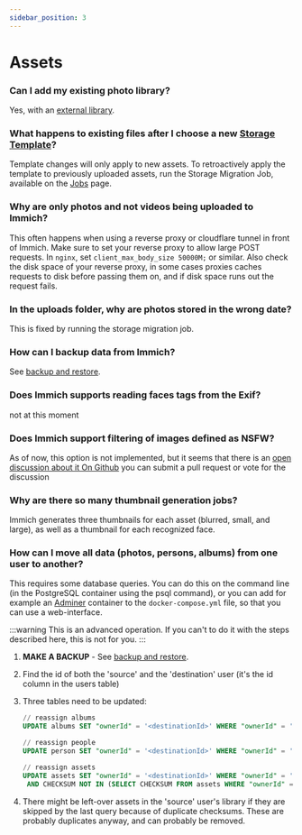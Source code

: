 ```yaml
---
sidebar_position: 3
---
```


# Assets

### Can I add my existing photo library?

Yes, with an [external library](/docs/features/libraries.md).

### What happens to existing files after I choose a new [Storage Template](/docs/administration/storage-template.mdx)?

Template changes will only apply to new assets. To retroactively apply the template to previously uploaded assets, run the Storage Migration Job, available on the [Jobs](/docs/administration/jobs.md) page.

### Why are only photos and not videos being uploaded to Immich?

This often happens when using a reverse proxy or cloudflare tunnel in front of Immich. Make sure to set your reverse proxy to allow large POST requests. In `nginx`, set `client_max_body_size 50000M;` or similar. Also check the disk space of your reverse proxy, in some cases proxies caches requests to disk before passing them on, and if disk space runs out the request fails.

### In the uploads folder, why are photos stored in the wrong date?

This is fixed by running the storage migration job.

### How can I backup data from Immich?

See [backup and restore](/docs/administration/backup-and-restore.md).

### Does Immich supports reading faces tags from the Exif?

not at this moment

### Does Immich support filtering of images defined as NSFW?

As of now, this option is not implemented, but it seems that there is an [open discussion about it
On Github](https://github.com/immich-app/immich/discussions/2451) you can submit a pull request or vote for the discussion

### Why are there so many thumbnail generation jobs?

Immich generates three thumbnails for each asset (blurred, small, and large), as well as a thumbnail for each recognized face.

### How can I move all data (photos, persons, albums) from one user to another?

This requires some database queries. You can do this on the command line (in the PostgreSQL container using the psql command), or you can add for example an [Adminer](https://www.adminer.org/) container to the `docker-compose.yml` file, so that you can use a web-interface.

:::warning
This is an advanced operation. If you can't to do it with the steps described here, this is not for you.
:::

1. **MAKE A BACKUP** - See [backup and restore](/docs/administration/backup-and-restore.md).
2. Find the id of both the 'source' and the 'destination' user (it's the id column in the users table)
3. Three tables need to be updated:

   ```sql
   // reassign albums
   UPDATE albums SET "ownerId" = '<destinationId>' WHERE "ownerId" = '<sourceId>';

   // reassign people
   UPDATE person SET "ownerId" = '<destinationId>' WHERE "ownerId" = '<sourceId>';

   // reassign assets
   UPDATE assets SET "ownerId" = '<destinationId>' WHERE "ownerId" = '<sourceId>'
    AND CHECKSUM NOT IN (SELECT CHECKSUM FROM assets WHERE "ownerId" = '<destinationId>');
   ```
4. There might be left-over assets in the 'source' user's library if they are skipped by the last query because of duplicate checksums. These are probably duplicates anyway, and can probably be removed.